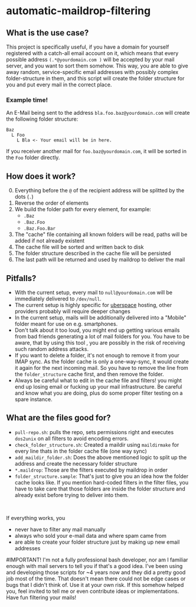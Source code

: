 # automatic-maildrop-filtering

## What is the use case?
This project is specifically useful, if you have a domain for yourself registered with a catch-all email account on it, which means that every possible address `(.*@yourdomain.com
)` will be accepted by your mail server, and you want to sort them somehow.
This way, you are able to give away random, service-specific email addresses with possibly complex folder-structure in them, and this script will create the folder structure for
 you and put every mail in the correct place.
 
### Example time!
An E-Mail being sent to the address `bla.foo.baz@yourdomain.com` will create the following folder structure:

```
Baz
  L Foo
    L Bla <- Your email will be in here.
```

If you receiver another mail for `foo.baz@yourdomain.com`, it will be sorted in the `Foo` folder directly.


## How does it work?
0. Everything before the `@` of the recipient address will be splitted by the dots (`.`)
0. Reverse the order of elements
0. We build the folder path for every element, for example:
    - `.Baz`
    - `.Baz.Foo`
    - `.Baz.Foo.Bar`
0. The "cache" file containing all known folders will be read, paths will be added if not already existent
0. The cache file will be sorted and written back to disk
0. The folder structure described in the cache file will be persisted 
0. The last path will be returned and used by maildrop to deliver the mail

## Pitfalls?
- With the current setup, every mail to `null@yourdomain.com` will be immediately delivered to `/dev/null`.
- The current setup is highly specific for [uberspace](https://uberspace.de/de/) hosting, other providers probably will require deeper changes
- In the current setup, mails will be additionally delivered into a "Mobile" folder meant for use on e.g. smartphones.
- Don't talk about it too loud, you might end up getting various emails from bad friends generating a lot of mail folders for you. You have to be aware, that by using this tool
, you are possibly in the risk of receiving such random address attacks.
- If you want to delete a folder, it's not enough to remove it from your IMAP sync. As the folder cache is only a one-way-sync, it would create it again for the next incoming
 mail. So you have to remove the line from the `folder_structure` cache first, and then remove the folder.
 - Always be careful what to edit in the cache file and filters! you might end up losing email or fucking up your mail infrastructure. Be careful and know what you are doing, plus do some proper filter testing on a spare instance.


## What are the files good for?
- `pull-repo.sh`: pulls the repo, sets permissions right and executes `dos2unix` on all filters to avoid encoding errors.
- `check_folder_structure.sh`: Created a maildir using `maildirmake` for every line thats in the folder cache file (one way sync)
- `add_maildir_folder.sh`: Does the above mentioned logic to split up the address and create the necessary folder structure
- `*.maildrop`: Those are the filters executed by maildrop in order 
- `folder_structure.sample`: That's just to give you an idea how the folder cache looks like. If you mention hard-coded filters in the filter files, you have to take care that
 those folders are inside the folder structure and already exist before trying to deliver into them.

<br>

If everything works, you
- never have to filter any mail manually
- always who sold your e-mail data and where spam came from
- are able to create your folder structure just by making up new email addresses

#IMPORTANT!
I'm not a fully professional bash developer, nor am I familiar enough with mail servers to tell you if that's a good idea. I've been using and developing those scripts for
 ~4 years now and they did a pretty good job most of the time. That doesn't mean there could not be edge cases or bugs that I didn't think of. Use it at your own  risk.
 If this somehow helped you, feel invited to tell me or even contribute ideas or implementations. Have fun filtering your mails!   
